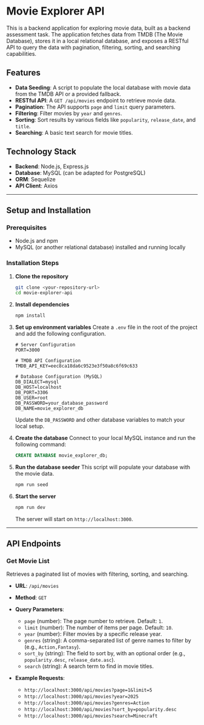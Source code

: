 # Movie Explorer API

This is a backend application for exploring movie data, built as a backend assessment task. The application fetches data from TMDB (The Movie Database), stores it in a local relational database, and exposes a RESTful API to query the data with pagination, filtering, sorting, and searching capabilities.

## Features

* **Data Seeding**: A script to populate the local database with movie data from the TMDB API or a provided fallback.
* **RESTful API**: A `GET /api/movies` endpoint to retrieve movie data.
* **Pagination**: The API supports `page` and `limit` query parameters.
* **Filtering**: Filter movies by `year` and `genres`.
* **Sorting**: Sort results by various fields like `popularity`, `release_date`, and `title`.
* **Searching**: A basic text search for movie titles.

## Technology Stack

* **Backend**: Node.js, Express.js
* **Database**: MySQL (can be adapted for PostgreSQL)
* **ORM**: Sequelize
* **API Client**: Axios

---

## Setup and Installation

### Prerequisites

* Node.js and npm
* MySQL (or another relational database) installed and running locally

### Installation Steps

1.  **Clone the repository**
    ```bash
    git clone <your-repository-url>
    cd movie-explorer-api
    ```

2.  **Install dependencies**
    ```bash
    npm install
    ```

3.  **Set up environment variables**
    Create a `.env` file in the root of the project and add the following configuration.

    ```env
    # Server Configuration
    PORT=3000

    # TMDB API Configuration
    TMDB_API_KEY=eec8ca18da6c9523e3f50a8c6f69c633

    # Database Configuration (MySQL)
    DB_DIALECT=mysql
    DB_HOST=localhost
    DB_PORT=3306
    DB_USER=root
    DB_PASSWORD=your_database_password
    DB_NAME=movie_explorer_db
    ```
    Update the `DB_PASSWORD` and other database variables to match your local setup.

4.  **Create the database**
    Connect to your local MySQL instance and run the following command:
    ```sql
    CREATE DATABASE movie_explorer_db;
    ```

5.  **Run the database seeder**
    This script will populate your database with the movie data.
    ```bash
    npm run seed
    ```

6.  **Start the server**
    ```bash
    npm run dev
    ```
    The server will start on `http://localhost:3000`.

---

## API Endpoints

### Get Movie List

Retrieves a paginated list of movies with filtering, sorting, and searching.

* **URL**: `/api/movies`
* **Method**: `GET`
* **Query Parameters**:
    * `page` (number): The page number to retrieve. Default: `1`.
    * `limit` (number): The number of items per page. Default: `10`.
    * `year` (number): Filter movies by a specific release year.
    * `genres` (string): A comma-separated list of genre names to filter by (e.g., `Action,Fantasy`).
    * `sort_by` (string): The field to sort by, with an optional order (e.g., `popularity.desc`, `release_date.asc`).
    * `search` (string): A search term to find in movie titles.

* **Example Requests**:
    * `http://localhost:3000/api/movies?page=1&limit=5`
    * `http://localhost:3000/api/movies?year=2025`
    * `http://localhost:3000/api/movies?genres=Action`
    * `http://localhost:3000/api/movies?sort_by=popularity.desc`
    * `http://localhost:3000/api/movies?search=Minecraft`